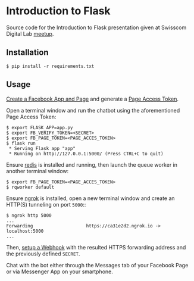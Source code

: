 # Introduction to Flask

Source code for the Introduction to Flask presentation given at Swisscom Digital Lab
[meetup](https://www.meetup.com/Swisscom-Digital-Lab/events/237521928/).


## Installation

    $ pip install -r requirements.txt


## Usage

[Create a Facebook App and Page](https://developers.facebook.com/docs/messenger-platform/guides/setup#app_and_page_setup) and generate a [Page Access Token](https://developers.facebook.com/docs/messenger-platform/guides/setup#page_access_token).

Open a terminal window and run the chatbot using the aforementioned Page Access
Token:

    $ export FLASK_APP=app.py
    $ export FB_VERIFY_TOKEN=<SECRET>
    $ export FB_PAGE_TOKEN=<PAGE_ACCES_TOKEN>
    $ flask run
     * Serving Flask app "app"
     * Running on http://127.0.0.1:5000/ (Press CTRL+C to quit)

Ensure [redis](https://redis.io/download) is installed and running, then launch
the queue worker in another terminal window:

    $ export FB_PAGE_TOKEN=<PAGE_ACCES_TOKEN>
    $ rqworker default

Ensure [ngrok](https://ngrok.com/download) is installed, open a new terminal
window and create an HTTP(S) tunneling on port `5000`::

    $ ngrok http 5000
    ...
    Forwarding                    https://ca31e2d2.ngrok.io -> localhost:5000
    ...

Then, [setup a Webhook](https://developers.facebook.com/docs/messenger-platform/guides/setup#webhook_setup) with the resulted HTTPS forwarding address and the previously defined `SECRET`.

Chat with the bot either through the Messages tab of your Facebook Page or via
Messenger App on your smartphone.
